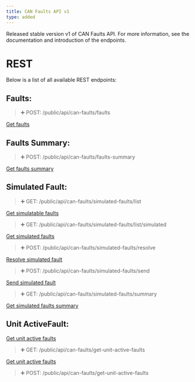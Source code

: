 ```yaml
---
title: CAN Faults API v1
type: added
---
```


Released stable version v1 of CAN Faults API. For more information, see the documentation and introduction of the endpoints.

# REST

Below is a list of all available REST endpoints:

## Faults:

> ➕ POST: /public/api/can-faults/faults

[Get faults](ref:getFaults)

## Faults Summary:

> ➕ POST: /public/api/can-faults/faults-summary

[Get faults summary](ref:getFaultsSummary)

## Simulated Fault:

> ➕ GET: /public/api/can-faults/simulated-faults/list

[Get simulatable faults](ref:getSimulatableFaults)

> ➕ GET: /public/api/can-faults/simulated-faults/list/simulated

[Get simulated faults](ref:getSimulatedFaults)

> ➕ POST: /public/api/can-faults/simulated-faults/resolve

[Resolve simulated fault](ref:resolveSimulatedFault)

> ➕ POST: /public/api/can-faults/simulated-faults/send

[Send simulated fault](ref:sendSimulatedFault)

> ➕ GET: /public/api/can-faults/simulated-faults/summary

[Get simulated faults summary](ref:getSimulatedFaultsSummary)

## Unit ActiveFault:

[Get unit active faults](ref:getUnitActiveFaultsByRequestParams)

> ➕ GET: /public/api/can-faults/get-unit-active-faults

[Get unit active faults](ref:getUnitActiveFaultsByRequestBody)

> ➕ POST: /public/api/can-faults/get-unit-active-faults